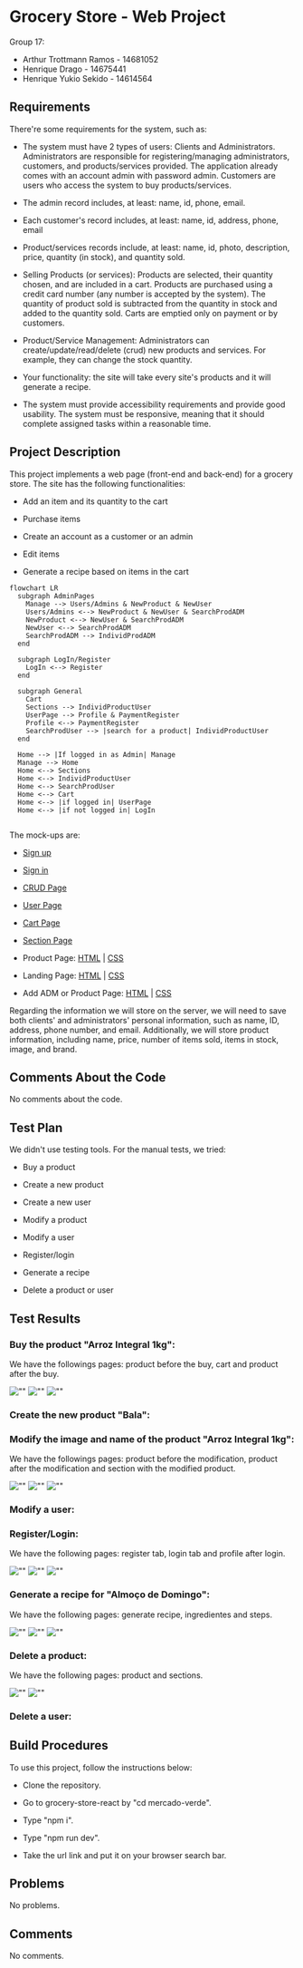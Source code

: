 # Grocery Store - Web Project

Group 17:

- Arthur Trottmann Ramos - 14681052
- Henrique Drago - 14675441
- Henrique Yukio Sekido - 14614564

## Requirements

There're some requirements for the system, such as:

- The system must have 2 types of users: Clients and Administrators. Administrators are responsible for registering/managing administrators, customers, and products/services provided. The application already comes with an account admin with password admin. Customers are users who access the system to buy products/services.
  
- The admin record includes, at least: name, id, phone, email.
  
- Each customer's record includes, at least: name, id, address, phone, email
  
- Product/services records include, at least: name, id, photo, description, price, quantity (in stock), and quantity sold.
  
- Selling Products (or services): Products are selected, their quantity chosen, and are included in a cart. Products are purchased using a credit card number (any number is accepted by the system). The quantity of product sold is subtracted from the quantity in stock and added to the quantity sold. Carts are emptied only on payment or by customers.

- Product/Service Management: Administrators can create/update/read/delete (crud) new products and services. For example, they can change the stock quantity.
  
- Your functionality: the site will take every site's products and it will generate a recipe.

- The system must provide accessibility requirements and provide good usability. The system must be responsive, meaning that it should complete assigned tasks within a reasonable time.

## Project Description

This project implements a web page (front-end and back-end) for a grocery store. The site has the following functionalities:

- Add an item and its quantity to the cart

- Purchase items

- Create an account as a customer or an admin

- Edit items

- Generate a recipe based on items in the cart

```mermaid
flowchart LR
  subgraph AdminPages
    Manage --> Users/Admins & NewProduct & NewUser
    Users/Admins <--> NewProduct & NewUser & SearchProdADM
    NewProduct <--> NewUser & SearchProdADM
    NewUser <--> SearchProdADM
    SearchProdADM --> IndividProdADM
  end

  subgraph LogIn/Register
    LogIn <--> Register
  end

  subgraph General
    Cart
    Sections --> IndividProductUser
    UserPage --> Profile & PaymentRegister
    Profile <--> PaymentRegister
    SearchProdUser --> |search for a product| IndividProductUser
  end

  Home --> |If logged in as Admin| Manage
  Manage --> Home
  Home <--> Sections
  Home <--> IndividProductUser
  Home <--> SearchProdUser
  Home <--> Cart
  Home <--> |if logged in| UserPage
  Home <--> |if not logged in| LogIn
  
```



The mock-ups are:
- [Sign up](Milestone1/images/SignIn.png)
 
- [Sign in](Milestone1/images/SignUp.png)

- [CRUD Page](Milestone1/images/CRUD.jpeg)

- [User Page](Milestone1/images/Profile.png)

- [Cart Page](Milestone1/images/Cart.png)

- [Section Page](Milestone1/images/Section.jpeg)

- Product Page: [HTML](Milestone1/html/product-page.html) | [CSS](Milestone1/css/product-page.css)

- Landing Page: [HTML](Milestone1/html/pagina-inicial.html) | [CSS](Milestone1/css/pagina-inicial.css)

- Add ADM or Product Page: [HTML](Milestone1/html/pagina-de-registro.html) | [CSS](Milestone1/css/pagina-de-registro.css)

Regarding the information we will store on the server, we will need to save both clients' and administrators' personal information, such as name, ID, address, phone number, and email. Additionally, we will store product information, including name, price, number of items sold, items in stock, image, and brand. 

## Comments About the Code

No comments about the code.

## Test Plan

We didn't use testing tools. For the manual tests, we tried:

- Buy a product

- Create a new product

- Create a new user

- Modify a product

- Modify a user

- Register/login

- Generate a recipe

- Delete a product or user

## Test Results

### Buy the product "Arroz Integral 1kg": 

We have the followings pages: product before the buy, cart and product after the buy. 

![""](ImagesReadme/AntesCompra.png)
![""](ImagesReadme/CarrinhoCompra.png)
![""](ImagesReadme/DepoisCompra.png)

### Create the new product "Bala":

### Modify the image and name of the product "Arroz Integral 1kg":

We have the followings pages: product before the modification, product after the modification and section with the modified product.

![""](ImagesReadme/produtoModificacao.png)
![""](ImagesReadme/novoProdutoModificacao.png)
![""](ImagesReadme/ModificacaoSecao.png)

### Modify a user:

### Register/Login:

We have the following pages: register tab, login tab and profile after login.

![""](ImagesReadme/Register.png)
![""](ImagesReadme/Login.png)
![""](ImagesReadme/UserPageAfterLogin.png)

### Generate a recipe for "Almoço de Domingo":

We have the following pages: generate recipe, ingredientes and steps.

![""](ImagesReadme/recipe.png)
![""](ImagesReadme/ingredients.png)
![""](ImagesReadme/steps.png)

### Delete a product:

We have the following pages: product and sections.

![""](ImagesReadme/produtoModificacao.png)
![""](ImagesReadme/DepoisDeletar.png)

### Delete a user:


## Build Procedures

To use this project, follow the instructions below:

- Clone the repository.

- Go to grocery-store-react by "cd mercado-verde".

- Type "npm i".

- Type "npm run dev".

- Take the url link and put it on your browser search bar.

## Problems

No problems.

## Comments

No comments.
